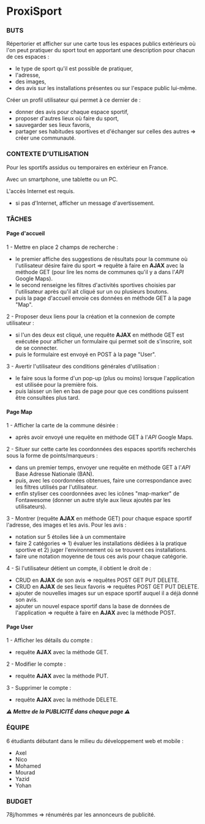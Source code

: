 # ProxiSport


### BUTS

Répertorier et afficher sur une carte tous les espaces publics extérieurs où l'on peut pratiquer du sport tout en apportant une description pour chacun de ces espaces :
- le type de sport qu'il est possible de pratiquer,
- l'adresse,
- des images,
- des avis sur les installations présentes ou sur l'espace public lui-même.

Créer un profil utilisateur qui permet à ce dernier de :
- donner des avis pour chaque espace sportif,
- proposer d'autres lieux où faire du sport,
- sauvegarder ses lieux favoris,
- partager ses habitudes sportives et d'échanger sur celles des autres => créer une communauté.


### CONTEXTE D'UTILISATION

Pour les sportifs assidus ou temporaires en extérieur en France.

Avec un smartphone, une tablette ou un PC.

L'accès Internet est requis. 
- si pas d'Internet, afficher un message d'avertissement.


### TÂCHES

#### Page d'accueil
1 - Mettre en place 2 champs de recherche : 
* le premier affiche des suggestions de résultats pour la commune où l'utilisateur désire faire du sport => requête à faire en **AJAX** avec la méthode GET (pour lire les noms de communes qu'il y a dans l'*API* Google Maps).
* le second renseigne les filtres d'activités sportives choisies par l'utilisateur après qu'il ait cliqué sur un ou plusieurs boutons.
* puis la page d'accueil envoie ces données en méthode GET à la page "Map".

2 - Proposer deux liens pour la création et la connexion de compte utilisateur :
* si l'un des deux est cliqué, une requête **AJAX** en méthode GET est exécutée pour afficher un formulaire qui permet soit de s'inscrire, soit de se connecter.
* puis le formulaire est envoyé en POST à la page "User".

3 - Avertir l'utilisateur des conditions générales d'utilisation :
* le faire sous la forme d'un pop-up (plus ou moins) lorsque l'application est utilisée pour la première fois.
* puis laisser un lien en bas de page pour que ces conditions puissent être consultées plus tard.

#### Page Map
1 - Afficher la carte de la commune désirée :
* après avoir envoyé une requête en méthode GET à l'*API* Google Maps.

2 - Situer sur cette carte les coordonnées des espaces sportifs recherchés sous la forme de points/marqueurs :
* dans un premier temps, envoyer une requête en méthode GET à l'*API* Base Adresse Nationale (BAN).
* puis, avec les coordonnées obtenues, faire une correspondance avec les filtres utilisés par l'utilisateur.
* enfin styliser ces coordonnées avec les icônes "map-marker" de Fontawesome (donner un autre style aux lieux ajoutés par les utilisateurs).

3 - Montrer (requête **AJAX** en méthode GET) pour chaque espace sportif l'adresse, des images et les avis. Pour les avis :
* notation sur 5 étoiles liée à un commentaire
* faire 2 catégories => 1) évaluer les installations dédiées à la pratique sportive et 2) juger l'environnement où se trouvent ces installations.
* faire une notation moyenne de tous ces avis pour chaque catégorie.

4 - Si l'utilisateur détient un compte, il obtient le droit de :
* CRUD en **AJAX** de son avis => requêtes POST GET PUT DELETE.
* CRUD en **AJAX** de ses lieux favoris => requêtes POST GET PUT DELETE.
* ajouter de nouvelles images sur un espace sportif auquel il a déjà donné son avis.
* ajouter un nouvel espace sportif dans la base de données de l'application => requête à faire en **AJAX** avec la méthode POST.

#### Page User
1 - Afficher les détails du compte :
* requête **AJAX** avec la méthode GET.

2 - Modifier le compte :
* requête **AJAX** avec la méthode PUT.

3 - Supprimer le compte :
* requête **AJAX** avec la méthode DELETE.

***⚠️ Mettre de la PUBLICITÉ dans chaque page ⚠️***


### ÉQUIPE

6 étudiants débutant dans le milieu du développement web et mobile :
- Axel
- Nico
- Mohamed
- Mourad
- Yazid
- Yohan


### BUDGET

78j/hommes => rénumérés par les annonceurs de publicité.